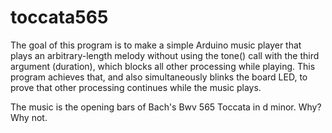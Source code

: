 # toccata565

The goal of this program is to make a simple Arduino music player that plays an arbitrary-length melody without using the tone() call with the third argument (duration), which blocks all other processing while playing. This program achieves that, and also simultaneously blinks the board LED, to prove that other processing continues while the music plays.

The music is the opening bars of Bach's Bwv 565 Toccata in d minor. Why? Why not.
